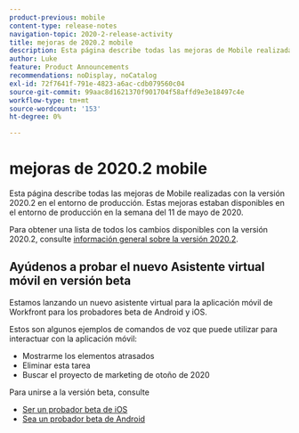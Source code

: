 ```yaml
---
product-previous: mobile
content-type: release-notes
navigation-topic: 2020-2-release-activity
title: mejoras de 2020.2 mobile
description: Esta página describe todas las mejoras de Mobile realizadas con la versión 2020.2 en el entorno de producción. Estas mejoras estaban disponibles en el entorno de producción en la semana del 11 de mayo de 2020.
author: Luke
feature: Product Announcements
recommendations: noDisplay, noCatalog
exl-id: 72f7641f-791e-4823-a6ac-cdb079560c04
source-git-commit: 99aac8d1621370f901704f58affd9e3e18497c4e
workflow-type: tm+mt
source-wordcount: '153'
ht-degree: 0%

---
```


# mejoras de 2020.2 mobile

Esta página describe todas las mejoras de Mobile realizadas con la versión 2020.2 en el entorno de producción. Estas mejoras estaban disponibles en el entorno de producción en la semana del 11 de mayo de 2020.

Para obtener una lista de todos los cambios disponibles con la versión 2020.2, consulte [información general sobre la versión 2020.2](../../../product-announcements/product-releases/2020.2.-release-activity/2020-2-release-overview.md).

## Ayúdenos a probar el nuevo Asistente virtual móvil en versión beta

Estamos lanzando un nuevo asistente virtual para la aplicación móvil de Workfront para los probadores beta de Android y iOS.

Estos son algunos ejemplos de comandos de voz que puede utilizar para interactuar con la aplicación móvil:

* Mostrarme los elementos atrasados
* Eliminar esta tarea
* Buscar el proyecto de marketing de otoño de 2020

Para unirse a la versión beta, consulte

* [Ser un probador beta de iOS](../../../workfront-basics/mobile-apps/using-the-workfront-mobile-app/ios-beta-tester.md)
* [Sea un probador beta de Android](../../../workfront-basics/mobile-apps/using-the-workfront-mobile-app/android-beta-tester.md)
